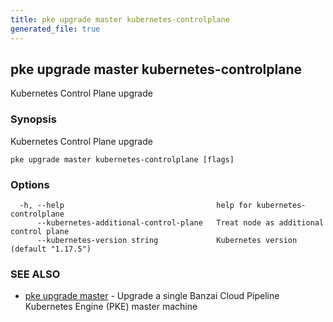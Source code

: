 ```yaml
---
title: pke upgrade master kubernetes-controlplane
generated_file: true
---
```

## pke upgrade master kubernetes-controlplane

Kubernetes Control Plane upgrade

### Synopsis

Kubernetes Control Plane upgrade

```
pke upgrade master kubernetes-controlplane [flags]
```

### Options

```
  -h, --help                                  help for kubernetes-controlplane
      --kubernetes-additional-control-plane   Treat node as additional control plane
      --kubernetes-version string             Kubernetes version (default "1.17.5")
```

### SEE ALSO

* [pke upgrade master](/docs/pke/cli/reference/pke_upgrade_master/)	 - Upgrade a single Banzai Cloud Pipeline Kubernetes Engine (PKE) master machine

